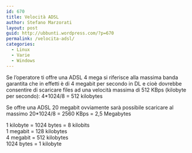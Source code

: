```yaml
---
id: 670
title: Velocità ADSL
author: Stefano Marzorati
layout: post
guid: http://ubbunti.wordpress.com/?p=670
permalink: /velocita-adsl/
categories:
  - Linux
  - Varie
  - Windows
---
```

Se l&#8217;operatore ti offre una ADSL 4 mega si riferisce alla massima banda garantita che in effetti è di 4 megabit per secondo in DL e cioè dovrebbe consentire di scaricare files ad una velocità massima di 512 KBps (kilobyte per secondo): 4*1024/8 = 512 kilobytes

Se offre una ADSL 20 megabit ovviamente sarà possibile scaricare al massimo 20*1024/8 = 2560 KBps = 2,5 Megabytes

1 kilobyte = 1024 bytes = 8 kilobits  
1 megabit = 128 kilobytes  
4 megabit = 512 kilobytes  
1024 bytes = 1 kilobyte